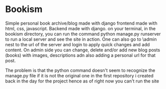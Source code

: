 # Bookism
Simple personal book archive/blog made with django
frontend made with html, css, javascript.
Backend made with django. 
on your terminal, in the bookism directory, you can run the command python manage.py runserver to run a local server and see the site in action.
One can also go to \admin nest to the url of the server and login to apply quick changes and add content.
On admin side you can change, delete and/or add new blog posts (books) with images, descriptions adn also adding a personal url for that post.

The problem is that the python command doesn't seem to recognize the manage.py file if it is not the original one in the first repository i created back in the day for the project
hence as of right now you can't run the site

